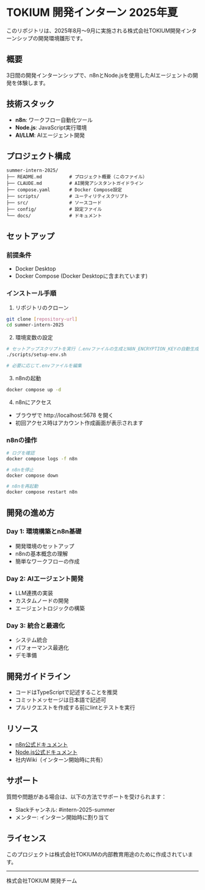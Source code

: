 # TOKIUM 開発インターン 2025年夏

このリポジトリは、2025年8月〜9月に実施される株式会社TOKIUM開発インターンシップの開発環境雛形です。

## 概要

3日間の開発インターンシップで、n8nとNode.jsを使用したAIエージェントの開発を体験します。

## 技術スタック

- **n8n**: ワークフロー自動化ツール
- **Node.js**: JavaScript実行環境
- **AI/LLM**: AIエージェント開発

## プロジェクト構成

```
summer-intern-2025/
├── README.md          # プロジェクト概要（このファイル）
├── CLAUDE.md          # AI開発アシスタントガイドライン
├── compose.yaml       # Docker Compose設定
├── scripts/           # ユーティリティスクリプト
├── src/               # ソースコード
├── config/            # 設定ファイル
└── docs/              # ドキュメント
```

## セットアップ

### 前提条件

- Docker Desktop
- Docker Compose (Docker Desktopに含まれています)

### インストール手順

1. リポジトリのクローン
```bash
git clone [repository-url]
cd summer-intern-2025
```

2. 環境変数の設定
```bash
# セットアップスクリプトを実行（.envファイルの生成とN8N_ENCRYPTION_KEYの自動生成）
./scripts/setup-env.sh

# 必要に応じて.envファイルを編集
```

3. n8nの起動
```bash
docker compose up -d
```

4. n8nにアクセス
- ブラウザで http://localhost:5678 を開く
- 初回アクセス時はアカウント作成画面が表示されます

### n8nの操作

```bash
# ログを確認
docker compose logs -f n8n

# n8nを停止
docker compose down

# n8nを再起動
docker compose restart n8n
```

## 開発の進め方

### Day 1: 環境構築とn8n基礎
- 開発環境のセットアップ
- n8nの基本概念の理解
- 簡単なワークフローの作成

### Day 2: AIエージェント開発
- LLM連携の実装
- カスタムノードの開発
- エージェントロジックの構築

### Day 3: 統合と最適化
- システム統合
- パフォーマンス最適化
- デモ準備

## 開発ガイドライン

- コードはTypeScriptで記述することを推奨
- コミットメッセージは日本語で記述可
- プルリクエストを作成する前にlintとテストを実行

## リソース

- [n8n公式ドキュメント](https://docs.n8n.io/)
- [Node.js公式ドキュメント](https://nodejs.org/docs/)
- 社内Wiki（インターン開始時に共有）

## サポート

質問や問題がある場合は、以下の方法でサポートを受けられます：

- Slackチャンネル: #intern-2025-summer
- メンター: インターン開始時に割り当て

## ライセンス

このプロジェクトは株式会社TOKIUMの内部教育用途のために作成されています。

---

株式会社TOKIUM 開発チーム